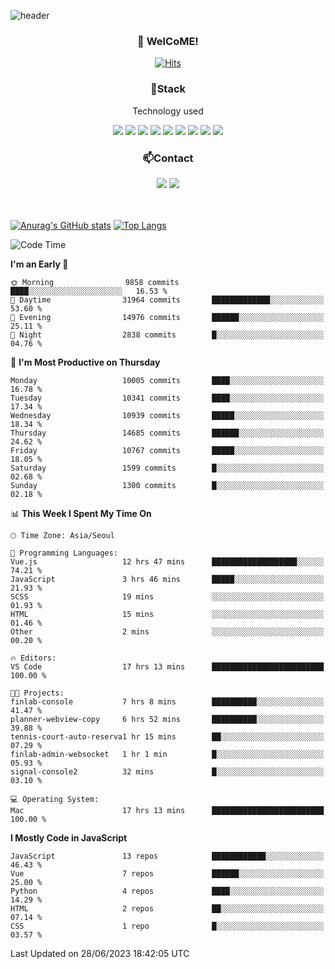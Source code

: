 ![header](https://capsule-render.vercel.app/api?type=waving&color=gradient&height=200&text=Kyungjoon&fontAlign=70&fontAlignY=40&animation=twinkling)

<h3 align="center">👋 WelCoME!</h3>

<div align=center>
  
[![Hits](https://hits.seeyoufarm.com/api/count/incr/badge.svg?url=https%3A%2F%2Fgithub.com%2Fuvula6921&count_bg=%2322BAC9&title_bg=%23827F7F&icon=iconify.svg&icon_color=%2325A27F&title=visits&edge_flat=false)](https://hits.seeyoufarm.com)
  
</div>
<h3 align="center">📌Stack</h3>
<p align="center">Technology used</p>
<div align="center"><img src="https://img.shields.io/badge/HTML5-E34F26?style=flat-square&logo=HTML5&logoColor=white"></img> <img src="https://img.shields.io/badge/CSS3-0A84FF?style=flat-square&logo=CSS3&logoColor=white"></img> <img src="https://img.shields.io/badge/JavaScript-FFCD11?style=flat-square&logo=JavaScript&logoColor=white"></img> <img src="https://img.shields.io/badge/React-00BCF6?style=flat-square&logo=React&logoColor=white"></img> <img src="https://img.shields.io/badge/jQuery-3655FF?style=flat-square&logo=jQuery&logoColor=white"></img> <img src="https://img.shields.io/badge/Ruby-E0115F?style=flat-square&logo=Ruby&logoColor=white"></img> <img src="https://img.shields.io/badge/Python-4B8BBE?style=flat-square&logo=Python&logoColor=white"></img> <img src="https://img.shields.io/badge/Vue-4FC08D?style=flat-square&logo=Vue.js&logoColor=white"></img> <img src="https://img.shields.io/badge/Nuxt-00DC82?style=flat-square&logo=Nuxt.js&logoColor=white"></img></div>

<h3 align="center">📫Contact</h3>
<div align="center"><a href="https://velog.io/@uvula6921/"><img src="https://img.shields.io/badge/Blog-20c997?style=flat-square&logo=V&logoColor=white"/></a> <a href="pkj6921@gmail.com"><img src="https://img.shields.io/badge/Gmail-EA4335?style=flat-square&logo=Gmail&logoColor=white"/></a></div>
<br>
<br>

[![Anurag's GitHub stats](https://github-readme-stats.vercel.app/api?username=uvula6921&hide=stars,issues&show_icons=true&count_private=true&theme=tokyonight)](https://github.com/anuraghazra/github-readme-stats)
[![Top Langs](https://github-readme-stats.vercel.app/api/top-langs/?username=uvula6921&hide=css,jupyter%20notebook,html&exclude_repo=uvula6921,uvula6921.github.io&layout=compact&langs_count=8)](https://github.com/anuraghazra/github-readme-stats)

<!--START_SECTION:waka-->
![Code Time](http://img.shields.io/badge/Code%20Time-1%2C675%20hrs%2040%20mins-blue)

**I'm an Early 🐤** 

```text
🌞 Morning                9858 commits        ████░░░░░░░░░░░░░░░░░░░░░   16.53 % 
🌆 Daytime                31964 commits       █████████████░░░░░░░░░░░░   53.60 % 
🌃 Evening                14976 commits       ██████░░░░░░░░░░░░░░░░░░░   25.11 % 
🌙 Night                  2838 commits        █░░░░░░░░░░░░░░░░░░░░░░░░   04.76 % 
```
📅 **I'm Most Productive on Thursday** 

```text
Monday                   10005 commits       ████░░░░░░░░░░░░░░░░░░░░░   16.78 % 
Tuesday                  10341 commits       ████░░░░░░░░░░░░░░░░░░░░░   17.34 % 
Wednesday                10939 commits       █████░░░░░░░░░░░░░░░░░░░░   18.34 % 
Thursday                 14685 commits       ██████░░░░░░░░░░░░░░░░░░░   24.62 % 
Friday                   10767 commits       █████░░░░░░░░░░░░░░░░░░░░   18.05 % 
Saturday                 1599 commits        █░░░░░░░░░░░░░░░░░░░░░░░░   02.68 % 
Sunday                   1300 commits        █░░░░░░░░░░░░░░░░░░░░░░░░   02.18 % 
```


📊 **This Week I Spent My Time On** 

```text
🕑︎ Time Zone: Asia/Seoul

💬 Programming Languages: 
Vue.js                   12 hrs 47 mins      ███████████████████░░░░░░   74.21 % 
JavaScript               3 hrs 46 mins       █████░░░░░░░░░░░░░░░░░░░░   21.93 % 
SCSS                     19 mins             ░░░░░░░░░░░░░░░░░░░░░░░░░   01.93 % 
HTML                     15 mins             ░░░░░░░░░░░░░░░░░░░░░░░░░   01.46 % 
Other                    2 mins              ░░░░░░░░░░░░░░░░░░░░░░░░░   00.20 % 

🔥 Editors: 
VS Code                  17 hrs 13 mins      █████████████████████████   100.00 % 

🐱‍💻 Projects: 
finlab-console           7 hrs 8 mins        ██████████░░░░░░░░░░░░░░░   41.47 % 
planner-webview-copy     6 hrs 52 mins       ██████████░░░░░░░░░░░░░░░   39.88 % 
tennis-court-auto-reserva1 hr 15 mins        ██░░░░░░░░░░░░░░░░░░░░░░░   07.29 % 
finlab-admin-websocket   1 hr 1 min          █░░░░░░░░░░░░░░░░░░░░░░░░   05.93 % 
signal-console2          32 mins             █░░░░░░░░░░░░░░░░░░░░░░░░   03.10 % 

💻 Operating System: 
Mac                      17 hrs 13 mins      █████████████████████████   100.00 % 
```

**I Mostly Code in JavaScript** 

```text
JavaScript               13 repos            ████████████░░░░░░░░░░░░░   46.43 % 
Vue                      7 repos             ██████░░░░░░░░░░░░░░░░░░░   25.00 % 
Python                   4 repos             ████░░░░░░░░░░░░░░░░░░░░░   14.29 % 
HTML                     2 repos             ██░░░░░░░░░░░░░░░░░░░░░░░   07.14 % 
CSS                      1 repo              █░░░░░░░░░░░░░░░░░░░░░░░░   03.57 % 
```




 Last Updated on 28/06/2023 18:42:05 UTC
<!--END_SECTION:waka-->
